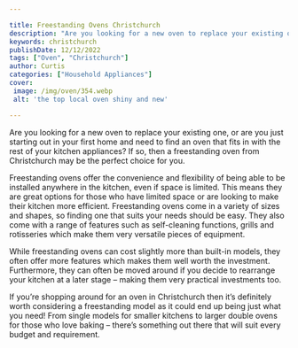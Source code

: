 ```yaml
---

title: Freestanding Ovens Christchurch
description: "Are you looking for a new oven to replace your existing one, or are you just starting out in your first home and need to find an o...get the full scoop"
keywords: christchurch
publishDate: 12/12/2022
tags: ["Oven", "Christchurch"]
author: Curtis
categories: ["Household Appliances"]
cover: 
 image: /img/oven/354.webp
 alt: 'the top local oven shiny and new'

---
```


Are you looking for a new oven to replace your existing one, or are you just starting out in your first home and need to find an oven that fits in with the rest of your kitchen appliances? If so, then a freestanding oven from Christchurch may be the perfect choice for you. 

Freestanding ovens offer the convenience and flexibility of being able to be installed anywhere in the kitchen, even if space is limited. This means they are great options for those who have limited space or are looking to make their kitchen more efficient. Freestanding ovens come in a variety of sizes and shapes, so finding one that suits your needs should be easy. They also come with a range of features such as self-cleaning functions, grills and rotisseries which make them very versatile pieces of equipment. 

While freestanding ovens can cost slightly more than built-in models, they often offer more features which makes them well worth the investment. Furthermore, they can often be moved around if you decide to rearrange your kitchen at a later stage – making them very practical investments too. 

If you’re shopping around for an oven in Christchurch then it’s definitely worth considering a freestanding model as it could end up being just what you need! From single models for smaller kitchens to larger double ovens for those who love baking – there’s something out there that will suit every budget and requirement.
